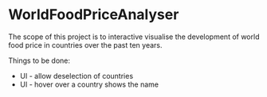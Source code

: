 # WorldFoodPriceAnalyser

The scope of this project is to interactive visualise the development of world food price in countries over the past ten years.

Things to be done:
* UI - allow deselection of countries
* UI - hover over a country shows the name
